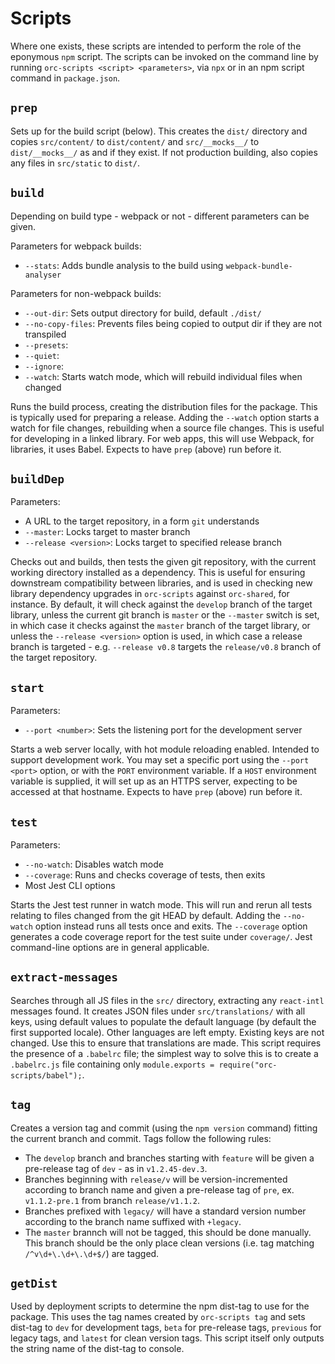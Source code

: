 # Scripts

Where one exists, these scripts are intended to perform the role of the eponymous `npm` script. The scripts can be invoked on the command line by running `orc-scripts <script> <parameters>`, via `npx` or in an npm script command in `package.json`.

## `prep`

Sets up for the build script (below). This creates the `dist/` directory and copies `src/content/` to `dist/content/` and `src/__mocks__/` to `dist/__mocks__/` as and if they exist. If not production building, also copies any files in `src/static` to `dist/`.

## `build`

Depending on build type - webpack or not - different parameters can be given.

Parameters for webpack builds:

- `--stats`: Adds bundle analysis to the build using `webpack-bundle-analyser`

Parameters for non-webpack builds:

- `--out-dir`: Sets output directory for build, default `./dist/`
- `--no-copy-files`: Prevents files being copied to output dir if they are not transpiled
- `--presets`:
- `--quiet`:
- `--ignore`:
- `--watch`: Starts watch mode, which will rebuild individual files when changed

Runs the build process, creating the distribution files for the package. This is typically used for preparing a release. Adding the `--watch` option starts a watch for file changes, rebuilding when a source file changes. This is useful for developing in a linked library. For web apps, this will use Webpack, for libraries, it uses Babel. Expects to have `prep` (above) run before it.

## `buildDep`

Parameters:

- A URL to the target repository, in a form `git` understands
- `--master`: Locks target to master branch
- `--release <version>`: Locks target to specified release branch

Checks out and builds, then tests the given git repository, with the current working directory installed as a dependency. This is useful for ensuring downstream compatibility between libraries, and is used in checking new library dependency upgrades in `orc-scripts` against `orc-shared`, for instance. By default, it will check against the `develop` branch of the target library, unless the current git branch is `master` or the `--master` switch is set, in which case it checks against the `master` branch of the target library, or unless the `--release <version>` option is used, in which case a release branch is targeted - e.g. `--release v0.8` targets the `release/v0.8` branch of the target repository.

## `start`

Parameters:

- `--port <number>`: Sets the listening port for the development server

Starts a web server locally, with hot module reloading enabled. Intended to support development work. You may set a specific port using the `--port <port>` option, or with the `PORT` environment variable. If a `HOST` environment variable is supplied, it will set up as an HTTPS server, expecting to be accessed at that hostname. Expects to have `prep` (above) run before it.

## `test`

Parameters:

- `--no-watch`: Disables watch mode
- `--coverage`: Runs and checks coverage of tests, then exits
- Most Jest CLI options

Starts the Jest test runner in watch mode. This will run and rerun all tests relating to files changed from the git HEAD by default. Adding the `--no-watch` option instead runs all tests once and exits. The `--coverage` option generates a code coverage report for the test suite under `coverage/`. Jest command-line options are in general applicable.

## `extract-messages`

Searches through all JS files in the `src/` directory, extracting any `react-intl` messages found. It creates JSON files under `src/translations/` with all keys, using default values to populate the default language (by default the first supported locale). Other languages are left empty. Existing keys are not changed. Use this to ensure that translations are made. This script requires the presence of a `.babelrc` file; the simplest way to solve this is to create a `.babelrc.js` file containing only `module.exports = require("orc-scripts/babel");`.

## `tag`

Creates a version tag and commit (using the `npm version` command) fitting the current branch and commit. Tags follow the following rules:

- The `develop` branch and branches starting with `feature` will be given a pre-release tag of `dev` - as in `v1.2.45-dev.3`.
- Branches beginning with `release/v` will be version-incremented according to branch name and given a pre-release tag of `pre`, ex. `v1.1.2-pre.1` from branch `release/v1.1.2`.
- Branches prefixed with `legacy/` will have a standard version number according to the branch name suffixed with `+legacy`.
- The `master` brannch will not be tagged, this should be done manually. This branch should be the only place clean versions (i.e. tag matching `/^v\d+\.\d+\.\d+$/`) are tagged.

## `getDist`

Used by deployment scripts to determine the npm dist-tag to use for the package. This uses the tag names created by `orc-scripts tag` and sets dist-tag to `dev` for development tags, `beta` for pre-release tags, `previous` for legacy tags, and `latest` for clean version tags. This script itself only outputs the string name of the dist-tag to console.
